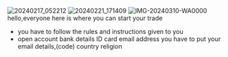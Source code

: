 ![20240217_052212](https://github.com/Jennifermeme2/Jennifermeme2/assets/163379377/1f692902-481e-4374-9da9-369b1e37bd8a)
![20240221_171409](https://github.com/Jennifermeme2/Jennifermeme2/assets/163379377/e9e1ba2d-2359-41d9-860a-3e9d162def17)
![IMG-20240310-WA0000](https://github.com/Jennifermeme2/Jennifermeme2/assets/163379377/7b7796e9-f703-46db-807e-6aa8991ee6b1)
hello,everyone here is where you can start your trade 
- you have to follow the rules and instructions given to you 
- open account 
bank details 
ID card 
email address
you have to put your email details,(code)
  country 
religion 

